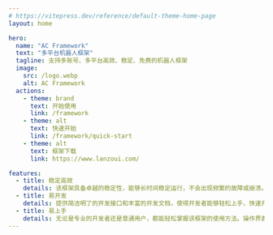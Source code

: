 ```yaml
---
# https://vitepress.dev/reference/default-theme-home-page
layout: home

hero:
  name: "AC Framework"
  text: "多平台机器人框架"
  tagline: 支持多账号、多平台高效、稳定、免费的机器人框架
  image:
    src: /logo.webp
    alt: AC Framework
  actions:
    - theme: brand
      text: 开始使用
      link: /framework
    - theme: alt
      text: 快速开始
      link: /framework/quick-start
    - theme: alt
      text: 框架下载
      link: https://www.lanzoui.com/

features:
  - title: 稳定高效
    details: 该框架具备卓越的稳定性，能够长时间稳定运行，不会出现频繁的故障或崩溃。同时，它的运行效率极高，能够快速处理各种任务，为用户节省时间和资源
  - title: 易开发
    details: 提供简洁明了的开发接口和丰富的开发文档，使得开发者能够轻松上手，快速开发出满足各种需求的机器人应用
  - title: 易上手
    details: 无论是专业的开发者还是普通用户，都能轻松掌握该框架的使用方法。操作界面友好，功能布局合理，无需复杂的技术背景即可快速上手使用
---
```

<style scope>
  :root {
    --vp-home-hero-name-color: transparent;
    --vp-home-hero-name-background: -webkit-linear-gradient(120deg, #bd34fe, #41d1ff);
  }
</style>

